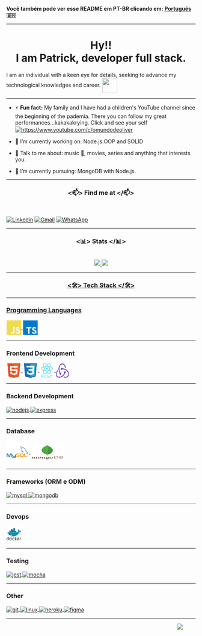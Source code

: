 **Você também pode ver esse README em PT-BR clicando em: [Português](https://github.com/PatrickBastosDeveloper/PatrickBastosDeveloper-pt.git):brazil:**

---

<div align="center">
<h1>Hy!!
<br/> 
I am Patrick, developer full stack.</h1>
</div>

I am an individual with a keen eye for details, seeking to advance my technological knowledges and career.
<img align="center" src="https://emojis.slackmojis.com/emojis/images/1531849430/4246/blob-sunglasses.gif?1531849430" align="center" height="40" width="40">

---
- ⚡ **Fun fact:** 
My family and I have had a children's YouTube channel since the beginning of the pademia. There you can follow my great performances...kakakakrying.
Click and see your self 
<a href="https://www.youtube.com/watch?v=mB5fwFfEgrY&t=329s" target="_blank"><img align="center" src="https://raw.githubusercontent.com/rahuldkjain/github-profile-readme-generator/master/src/images/icons/Social/youtube.svg" alt="https://www.youtube.com/c/omundodeoliver" height="30" width="40" /></a>

- 🔭 I’m currently working on: Node.js:OOP and SOLID
- 💬 Talk to me about: music :guitar:, movies, series and anything that interests you.
- 🌱 I’m currently pursuing: MongoDB with Node.js.

---

### <div align="center"> <📫> Find me at </📫></div>
<br/> 

[![Linkedin](https://img.shields.io/badge/LinkedIn-0077B5?style=for-the-badge&logo=linkedin&logoColor=white)](https://www.linkedin.com/in/patrickbastosdeveloper/)
[![Gmail](https://img.shields.io/badge/Gmail-D14836?style=for-the-badge&logo=gmail&logoColor=white&link=mailto:patrickbastosc@gmail.com)](mailto:patrickbastosc@gmail.com)
[![WhatsApp](https://img.shields.io/badge/WhatsApp-25D366?style=for-the-badge&logo=whatsapp&logoColor=white)](http://api.whatsapp.com/send?1=pt_BR&phone=5524992641930)

---
### <div align="center"> <📊> Stats </📊></div>
<br>

<div align="center">
<a href="https://github.com/PatrickBastosDeveloper">
   <img height="165em" src="https://github-readme-stats.vercel.app/api?username=PatrickBastosDeveloper&show_icons=true&theme=radical"/>
   <img height="165em" src="https://github-readme-stats.vercel.app/api/top-langs/?username=PatrickBastosDeveloper&layout=compact&langs_count=7&theme=radical"/>
</div>
   
---
### <div align="center"> <🛠> Tech Stack </🛠></div>

---
<h3>Programming Languages</h3>
<a href="" target="_blank" rel="noreferrer">
<img src="https://raw.githubusercontent.com/devicons/devicon/master/icons/javascript/javascript-plain.svg" alt="Js" align="center" height="40" width="40" >
</a>
<a href="https://www.typescriptlang.org/" target="_blank" rel="noreferrer"> 
<img src="https://raw.githubusercontent.com/devicons/devicon/master/icons/typescript/typescript-original.svg" alt="typescript" align="center" width="40" height="40"/> 
</a>

---

<h3>Frontend Development</h3>
<a href="" target="_blank" rel="noreferrer"> 
<img src="https://raw.githubusercontent.com/devicons/devicon/master/icons/html5/html5-original.svg" align="center" alt="HTML" height="40" width="40" >
</a>

<a href="" rel="noreferrer"> 
<img src="https://raw.githubusercontent.com/devicons/devicon/master/icons/css3/css3-original.svg" align="center" alt="CSS" height="40" width="40" >
</a>

<a href="" target="_blank" rel="noreferrer"> 
<img src="https://raw.githubusercontent.com/devicons/devicon/master/icons/react/react-original-wordmark.svg" align="center" alt="react" width="40" height="40" />
</a>

<a href="" target="_blank" rel="noreferrer"> 
<img align="center" alt="redux" width="35" height="40" src="https://raw.githubusercontent.com/devicons/devicon/master/icons/redux/redux-original.svg"/> 
</a>

---

<h3>Backend Development</h3>
<a href="https://nodejs.org" target="_blank" rel="noreferrer"> 
<img src="https://cdn.jsdelivr.net/gh/devicons/devicon/icons/nodejs/nodejs-original.svg" alt="nodejs" align="center" width="60" height="40"/> 
</a>

<a href="https://expressjs.com" target="_blank" rel="noreferrer"> 
<img src="https://icongr.am/devicon/express-original.svg?size=128&color=79a08e" alt="express" align="center" width="40" height="40"/> 
</a>
          
---

<h3>Database</h3>

<a href="https://www.mysql.com/" target="_blank" rel="noreferrer"> 
<img src="https://raw.githubusercontent.com/devicons/devicon/master/icons/mysql/mysql-original-wordmark.svg" alt="mysql" align="center" width="60" height="60"/> 
</a> 
<a href="https://www.mongodb.com/" target="_blank" rel="noreferrer"> 
<img src="https://raw.githubusercontent.com/devicons/devicon/master/icons/mongodb/mongodb-original-wordmark.svg" alt="mongodb" align="center" width="90" height="40"/> 
</a>

---
   
<h3>Frameworks (ORM e ODM)</h3>

<a href="" target="_blank" rel="noreferrer"> 
<img src="https://miro.medium.com/max/1400/1*F0HA_9ZjT9Adjypo1fwhUw.png" alt="mysql" align="center" width="90" height="40"/> 
</a> 
<a href=""_blank" rel="noreferrer"> 
<img src="https://miro.medium.com/max/1050/1*acfAKaDI7uv5GyFnJmiPhA.png" alt="mongodb" align="center" width="90" height="40"/> 
</a>

---
                                                                                                                            
<h3>Devops</h3>
<a href="https://www.docker.com/" target="_blank" rel="noreferrer"> 
<img src="https://raw.githubusercontent.com/devicons/devicon/master/icons/docker/docker-original-wordmark.svg" alt="docker" width="40" height="40"/> 
</a>

---

<h3>Testing</h3>
<a href="" target="_blank" rel="noreferrer"> 
<img src="https://www.vectorlogo.zone/logos/jestjsio/jestjsio-icon.svg" alt="jest" align="center" width="40" height="40"/>
</a>

<a href="https://mochajs.org" target="_blank" rel="noreferrer"> 
<img src="https://www.vectorlogo.zone/logos/mochajs/mochajs-icon.svg" alt="mocha" align="center" width="40" height="40"/> 
</a> 

---

<h3>Other</h3>
<a href="" target="_blank" rel="noreferrer"> 
<img src="https://www.vectorlogo.zone/logos/git-scm/git-scm-icon.svg" alt="git" align="center" width="40" height="40"/>
</a>
<a href="" target="_blank" rel="noreferrer"> 
<img src="https://cdn-icons-png.flaticon.com/512/518/518713.png" alt="linux" align="center" width="40" height="40" />
</a>

<a href="https://heroku.com" target="_blank" rel="noreferrer"> 
<img src="https://www.vectorlogo.zone/logos/heroku/heroku-icon.svg" alt="heroku" align="center" width="40" height="40"/> 
</a> 

<a href="https://www.figma.com/" target="_blank" rel="noreferrer"> 
<img src="https://www.vectorlogo.zone/logos/figma/figma-icon.svg" alt="figma" align="center" width="40" height="40"/> 
</a>

---

<img src = "https://media2.giphy.com/media/QssGEmpkyEOhBCb7e1/giphy.gif?cid=ecf05e47a0n3gi1bfqntqmob8g9aid1oyj2wr3ds3mg700bl&rid=giphy.gif" align="right" width="50">
